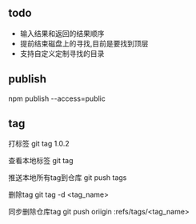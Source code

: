 



## todo

- 输入结果和返回的结果顺序
- 提前结束磁盘上的寻找,目前是要找到顶层
- 支持自定义定制寻找的目录


## publish
npm publish --access=public


## tag

 打标签
git tag 1.0.2

查看本地标签
git tag

推送本地所有tag到仓库
git push tags

删除tag
git tag -d <tag_name>

同步删除仓库tag
git push oriigin :refs/tags/<tag_name>